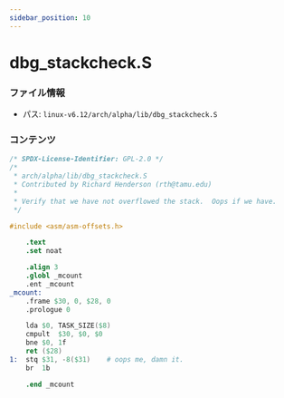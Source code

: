```yaml
---
sidebar_position: 10
---
```

# dbg_stackcheck.S

### ファイル情報

- パス: `linux-v6.12/arch/alpha/lib/dbg_stackcheck.S`

### コンテンツ

```S
/* SPDX-License-Identifier: GPL-2.0 */
/*
 * arch/alpha/lib/dbg_stackcheck.S
 * Contributed by Richard Henderson (rth@tamu.edu)
 *
 * Verify that we have not overflowed the stack.  Oops if we have.
 */

#include <asm/asm-offsets.h>

	.text
	.set noat

	.align 3
	.globl _mcount
	.ent _mcount
_mcount:
	.frame $30, 0, $28, 0
	.prologue 0

	lda	$0, TASK_SIZE($8)
	cmpult	$30, $0, $0
	bne	$0, 1f
	ret	($28)
1:	stq	$31, -8($31)	# oops me, damn it.
	br	1b

	.end _mcount

```
